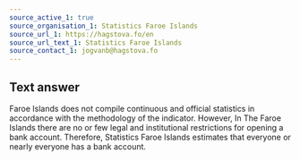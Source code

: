 ```yaml
---
source_active_1: true
source_organisation_1: Statistics Faroe Islands
source_url_1: https://hagstova.fo/en
source_url_text_1: Statistics Faroe Islands
source_contact_1: jogvanb@hagstova.fo
---
```

## Text answer  
Faroe Islands does not compile continuous and official statistics in accordance with the methodology of the indicator. However, In The Faroe Islands there are no or few legal and institutional restrictions for opening a bank account. Therefore, Statistics Faroe Islands estimates that everyone or nearly everyone has a bank account.
